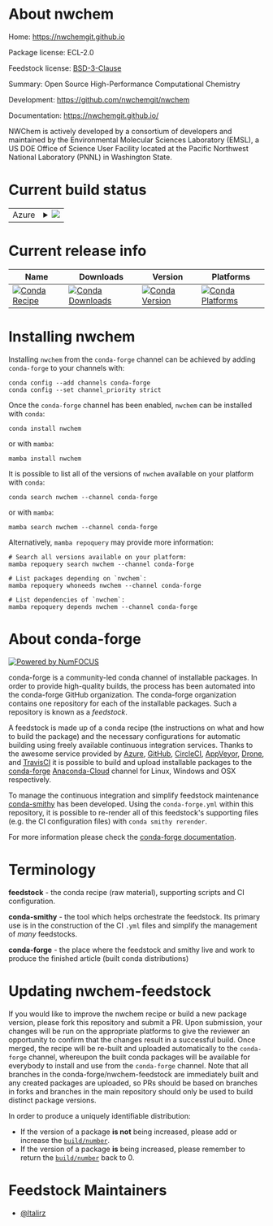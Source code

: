 About nwchem
============

Home: https://nwchemgit.github.io

Package license: ECL-2.0

Feedstock license: [BSD-3-Clause](https://github.com/conda-forge/nwchem-feedstock/blob/main/LICENSE.txt)

Summary: Open Source High-Performance Computational Chemistry

Development: https://github.com/nwchemgit/nwchem

Documentation: https://nwchemgit.github.io/

NWChem is actively developed by a consortium of developers and maintained by the Environmental Molecular Sciences Laboratory (EMSL), a US DOE Office of Science User Facility located at the Pacific Northwest National Laboratory (PNNL) in Washington State.


Current build status
====================


<table>
    
  <tr>
    <td>Azure</td>
    <td>
      <details>
        <summary>
          <a href="https://dev.azure.com/conda-forge/feedstock-builds/_build/latest?definitionId=12742&branchName=main">
            <img src="https://dev.azure.com/conda-forge/feedstock-builds/_apis/build/status/nwchem-feedstock?branchName=main">
          </a>
        </summary>
        <table>
          <thead><tr><th>Variant</th><th>Status</th></tr></thead>
          <tbody><tr>
              <td>linux_64_python3.10.____cpython</td>
              <td>
                <a href="https://dev.azure.com/conda-forge/feedstock-builds/_build/latest?definitionId=12742&branchName=main">
                  <img src="https://dev.azure.com/conda-forge/feedstock-builds/_apis/build/status/nwchem-feedstock?branchName=main&jobName=linux&configuration=linux_64_python3.10.____cpython" alt="variant">
                </a>
              </td>
            </tr><tr>
              <td>linux_64_python3.7.____cpython</td>
              <td>
                <a href="https://dev.azure.com/conda-forge/feedstock-builds/_build/latest?definitionId=12742&branchName=main">
                  <img src="https://dev.azure.com/conda-forge/feedstock-builds/_apis/build/status/nwchem-feedstock?branchName=main&jobName=linux&configuration=linux_64_python3.7.____cpython" alt="variant">
                </a>
              </td>
            </tr><tr>
              <td>linux_64_python3.8.____73_pypy</td>
              <td>
                <a href="https://dev.azure.com/conda-forge/feedstock-builds/_build/latest?definitionId=12742&branchName=main">
                  <img src="https://dev.azure.com/conda-forge/feedstock-builds/_apis/build/status/nwchem-feedstock?branchName=main&jobName=linux&configuration=linux_64_python3.8.____73_pypy" alt="variant">
                </a>
              </td>
            </tr><tr>
              <td>linux_64_python3.8.____cpython</td>
              <td>
                <a href="https://dev.azure.com/conda-forge/feedstock-builds/_build/latest?definitionId=12742&branchName=main">
                  <img src="https://dev.azure.com/conda-forge/feedstock-builds/_apis/build/status/nwchem-feedstock?branchName=main&jobName=linux&configuration=linux_64_python3.8.____cpython" alt="variant">
                </a>
              </td>
            </tr><tr>
              <td>linux_64_python3.9.____73_pypy</td>
              <td>
                <a href="https://dev.azure.com/conda-forge/feedstock-builds/_build/latest?definitionId=12742&branchName=main">
                  <img src="https://dev.azure.com/conda-forge/feedstock-builds/_apis/build/status/nwchem-feedstock?branchName=main&jobName=linux&configuration=linux_64_python3.9.____73_pypy" alt="variant">
                </a>
              </td>
            </tr><tr>
              <td>linux_64_python3.9.____cpython</td>
              <td>
                <a href="https://dev.azure.com/conda-forge/feedstock-builds/_build/latest?definitionId=12742&branchName=main">
                  <img src="https://dev.azure.com/conda-forge/feedstock-builds/_apis/build/status/nwchem-feedstock?branchName=main&jobName=linux&configuration=linux_64_python3.9.____cpython" alt="variant">
                </a>
              </td>
            </tr><tr>
              <td>osx_64_python3.10.____cpython</td>
              <td>
                <a href="https://dev.azure.com/conda-forge/feedstock-builds/_build/latest?definitionId=12742&branchName=main">
                  <img src="https://dev.azure.com/conda-forge/feedstock-builds/_apis/build/status/nwchem-feedstock?branchName=main&jobName=osx&configuration=osx_64_python3.10.____cpython" alt="variant">
                </a>
              </td>
            </tr><tr>
              <td>osx_64_python3.7.____cpython</td>
              <td>
                <a href="https://dev.azure.com/conda-forge/feedstock-builds/_build/latest?definitionId=12742&branchName=main">
                  <img src="https://dev.azure.com/conda-forge/feedstock-builds/_apis/build/status/nwchem-feedstock?branchName=main&jobName=osx&configuration=osx_64_python3.7.____cpython" alt="variant">
                </a>
              </td>
            </tr><tr>
              <td>osx_64_python3.8.____73_pypy</td>
              <td>
                <a href="https://dev.azure.com/conda-forge/feedstock-builds/_build/latest?definitionId=12742&branchName=main">
                  <img src="https://dev.azure.com/conda-forge/feedstock-builds/_apis/build/status/nwchem-feedstock?branchName=main&jobName=osx&configuration=osx_64_python3.8.____73_pypy" alt="variant">
                </a>
              </td>
            </tr><tr>
              <td>osx_64_python3.8.____cpython</td>
              <td>
                <a href="https://dev.azure.com/conda-forge/feedstock-builds/_build/latest?definitionId=12742&branchName=main">
                  <img src="https://dev.azure.com/conda-forge/feedstock-builds/_apis/build/status/nwchem-feedstock?branchName=main&jobName=osx&configuration=osx_64_python3.8.____cpython" alt="variant">
                </a>
              </td>
            </tr><tr>
              <td>osx_64_python3.9.____73_pypy</td>
              <td>
                <a href="https://dev.azure.com/conda-forge/feedstock-builds/_build/latest?definitionId=12742&branchName=main">
                  <img src="https://dev.azure.com/conda-forge/feedstock-builds/_apis/build/status/nwchem-feedstock?branchName=main&jobName=osx&configuration=osx_64_python3.9.____73_pypy" alt="variant">
                </a>
              </td>
            </tr><tr>
              <td>osx_64_python3.9.____cpython</td>
              <td>
                <a href="https://dev.azure.com/conda-forge/feedstock-builds/_build/latest?definitionId=12742&branchName=main">
                  <img src="https://dev.azure.com/conda-forge/feedstock-builds/_apis/build/status/nwchem-feedstock?branchName=main&jobName=osx&configuration=osx_64_python3.9.____cpython" alt="variant">
                </a>
              </td>
            </tr>
          </tbody>
        </table>
      </details>
    </td>
  </tr>
</table>

Current release info
====================

| Name | Downloads | Version | Platforms |
| --- | --- | --- | --- |
| [![Conda Recipe](https://img.shields.io/badge/recipe-nwchem-green.svg)](https://anaconda.org/conda-forge/nwchem) | [![Conda Downloads](https://img.shields.io/conda/dn/conda-forge/nwchem.svg)](https://anaconda.org/conda-forge/nwchem) | [![Conda Version](https://img.shields.io/conda/vn/conda-forge/nwchem.svg)](https://anaconda.org/conda-forge/nwchem) | [![Conda Platforms](https://img.shields.io/conda/pn/conda-forge/nwchem.svg)](https://anaconda.org/conda-forge/nwchem) |

Installing nwchem
=================

Installing `nwchem` from the `conda-forge` channel can be achieved by adding `conda-forge` to your channels with:

```
conda config --add channels conda-forge
conda config --set channel_priority strict
```

Once the `conda-forge` channel has been enabled, `nwchem` can be installed with `conda`:

```
conda install nwchem
```

or with `mamba`:

```
mamba install nwchem
```

It is possible to list all of the versions of `nwchem` available on your platform with `conda`:

```
conda search nwchem --channel conda-forge
```

or with `mamba`:

```
mamba search nwchem --channel conda-forge
```

Alternatively, `mamba repoquery` may provide more information:

```
# Search all versions available on your platform:
mamba repoquery search nwchem --channel conda-forge

# List packages depending on `nwchem`:
mamba repoquery whoneeds nwchem --channel conda-forge

# List dependencies of `nwchem`:
mamba repoquery depends nwchem --channel conda-forge
```


About conda-forge
=================

[![Powered by
NumFOCUS](https://img.shields.io/badge/powered%20by-NumFOCUS-orange.svg?style=flat&colorA=E1523D&colorB=007D8A)](https://numfocus.org)

conda-forge is a community-led conda channel of installable packages.
In order to provide high-quality builds, the process has been automated into the
conda-forge GitHub organization. The conda-forge organization contains one repository
for each of the installable packages. Such a repository is known as a *feedstock*.

A feedstock is made up of a conda recipe (the instructions on what and how to build
the package) and the necessary configurations for automatic building using freely
available continuous integration services. Thanks to the awesome service provided by
[Azure](https://azure.microsoft.com/en-us/services/devops/), [GitHub](https://github.com/),
[CircleCI](https://circleci.com/), [AppVeyor](https://www.appveyor.com/),
[Drone](https://cloud.drone.io/welcome), and [TravisCI](https://travis-ci.com/)
it is possible to build and upload installable packages to the
[conda-forge](https://anaconda.org/conda-forge) [Anaconda-Cloud](https://anaconda.org/)
channel for Linux, Windows and OSX respectively.

To manage the continuous integration and simplify feedstock maintenance
[conda-smithy](https://github.com/conda-forge/conda-smithy) has been developed.
Using the ``conda-forge.yml`` within this repository, it is possible to re-render all of
this feedstock's supporting files (e.g. the CI configuration files) with ``conda smithy rerender``.

For more information please check the [conda-forge documentation](https://conda-forge.org/docs/).

Terminology
===========

**feedstock** - the conda recipe (raw material), supporting scripts and CI configuration.

**conda-smithy** - the tool which helps orchestrate the feedstock.
                   Its primary use is in the construction of the CI ``.yml`` files
                   and simplify the management of *many* feedstocks.

**conda-forge** - the place where the feedstock and smithy live and work to
                  produce the finished article (built conda distributions)


Updating nwchem-feedstock
=========================

If you would like to improve the nwchem recipe or build a new
package version, please fork this repository and submit a PR. Upon submission,
your changes will be run on the appropriate platforms to give the reviewer an
opportunity to confirm that the changes result in a successful build. Once
merged, the recipe will be re-built and uploaded automatically to the
`conda-forge` channel, whereupon the built conda packages will be available for
everybody to install and use from the `conda-forge` channel.
Note that all branches in the conda-forge/nwchem-feedstock are
immediately built and any created packages are uploaded, so PRs should be based
on branches in forks and branches in the main repository should only be used to
build distinct package versions.

In order to produce a uniquely identifiable distribution:
 * If the version of a package **is not** being increased, please add or increase
   the [``build/number``](https://docs.conda.io/projects/conda-build/en/latest/resources/define-metadata.html#build-number-and-string).
 * If the version of a package **is** being increased, please remember to return
   the [``build/number``](https://docs.conda.io/projects/conda-build/en/latest/resources/define-metadata.html#build-number-and-string)
   back to 0.

Feedstock Maintainers
=====================

* [@ltalirz](https://github.com/ltalirz/)

